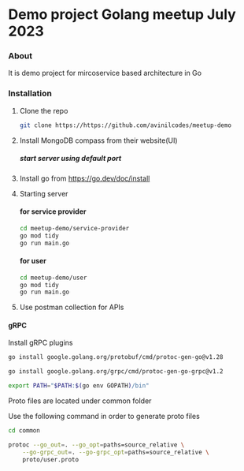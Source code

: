 # Demo project Golang meetup July 2023

### About
It is demo project for mircoservice based architecture in Go

### Installation


1. Clone the repo
   ```sh
   git clone https://https://github.com/avinilcodes/meetup-demo
   ```
2. Install MongoDB compass from their website(UI)
    ##### start server using default port

3. Install go from https://go.dev/doc/install

4. Starting server
    #### for service provider
    ```sh
    cd meetup-demo/service-provider
    go mod tidy
    go run main.go
    ```

    #### for user
    ```sh
    cd meetup-demo/user
    go mod tidy
    go run main.go
    ```
    
5. Use postman collection for APIs

#### gRPC

Install gRPC plugins

```sh
go install google.golang.org/protobuf/cmd/protoc-gen-go@v1.28

go install google.golang.org/grpc/cmd/protoc-gen-go-grpc@v1.2

export PATH="$PATH:$(go env GOPATH)/bin"
```

Proto files are located under common folder

Use the following command in order to generate proto files

```sh
cd common

protoc --go_out=. --go_opt=paths=source_relative \
    --go-grpc_out=. --go-grpc_opt=paths=source_relative \
    proto/user.proto
```

